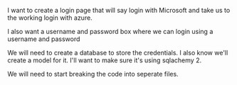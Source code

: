 I want to create a login page that will say login with Microsoft and take us to the working login with azure. 

I also want a username and password box where we can login using a username and password

We will need to create a database to store the credentials. I also know we'll create a model for it. I'll want to make sure it's using sqlachemy 2.

We will need to start breaking the code into seperate files.